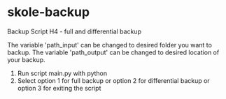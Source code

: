 # skole-backup
Backup Script H4 - full and differential backup

The variable 'path_input' can be changed to desired folder you want to backup.
The variable 'path_output' can be changed to desired location of your backup.


1. Run script main.py with python
2. Select option 1 for full backup or option 2 for differential backup or option 3 for exiting the script
